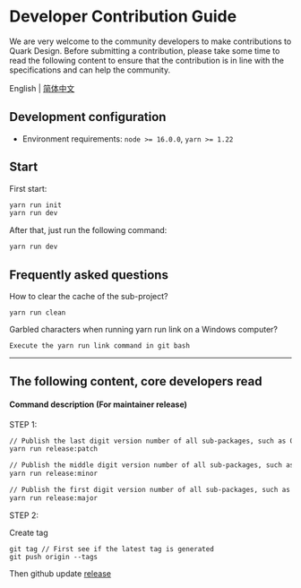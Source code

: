 # Developer Contribution Guide

We are very welcome to the community developers to make contributions to Quark Design. Before submitting a contribution, please take some time to read the following content to ensure that the contribution is in line with the specifications and can help the community.

<p>
  <span>English |</span>
  <a href="https://github.com/hellof2e/quark-design/blob/main/CONTRIBUTING.zh-CN.md">简体中文</a>
</p>

## Development configuration

- Environment requirements: `node >= 16.0.0`, `yarn >= 1.22`

## Start

First start:

```bash
yarn run init
yarn run dev
```

After that, just run the following command:

```bash
yarn run dev
```


## Frequently asked questions

How to clear the cache of the sub-project?

```
yarn run clean
```

Garbled characters when running yarn run link on a Windows computer?

```
Execute the yarn run link command in git bash
```

---------

## The following content, core developers read

#### Command description (For maintainer release)

STEP 1:
```bash
// Publish the last digit version number of all sub-packages, such as 0.0.1 -> 0.0.2,
yarn run release:patch

// Publish the middle digit version number of all sub-packages, such as 0.0.1 -> 0.1.0,
yarn run release:minor

// Publish the first digit version number of all sub-packages, such as 0.0.1 -> 1.0.0,
yarn run release:major
```

STEP 2:

Create tag
```
git tag // First see if the latest tag is generated
git push origin --tags
```

Then github update [release](https://github.com/hellof2e/quark-design/releases/new)

